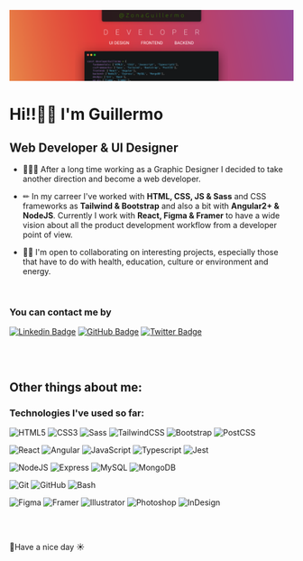 ![Header](./assets/top-header.png)

Hi!!👋🏼 I'm Guillermo
=======================

Web Developer & UI Designer
---------------------------

- 🙋🏽‍♂️ After a long time working as a Graphic Designer I decided to take another direction and become a web developer.

- ✏ In my carreer I've worked with **HTML, CSS, JS & Sass** and CSS frameworks as **Tailwind & Bootstrap** and also a bit with **Angular2+ & NodeJS**. Currently I work with **React, Figma & Framer** to have a wide vision about all the product development workflow from a developer point of view.

- 🤝🏼 I'm open to collaborating on interesting projects, especially those that have to do with health, education, culture or environment and energy.

<br>

### You can contact me by

[![Linkedin Badge](https://img.shields.io/badge/-LinkedIn-0e76a8?style=for-the-badge&logo=Linkedin&logoColor=white)](https://www.linkedin.com/in/guillermomf/)
[![GitHub Badge](https://img.shields.io/badge/-GitHub-555555?style=for-the-badge&logo=GitHub&logoColor=white)](https://github.com/ZonaGuillermo)
[![Twitter Badge](https://img.shields.io/badge/-Twitter-00acee?style=for-the-badge&logo=Twitter&logoColor=white)](https://twitter.com/zonaguillermo6)

<br>
<br>

## Other things about me:

### Technologies I've used so far:
![HTML5](https://img.shields.io/badge/-HTML5-E34F26?style=flat-square&logo=html5&logoColor=white)
![CSS3](https://img.shields.io/badge/-CSS3-1572B6?style=flat-square&logo=css3&logoColor=white)
![Sass](https://img.shields.io/badge/-Sass-CC6699?style=flat-square&logo=sass&logoColor=white)
![TailwindCSS](https://img.shields.io/badge/-TailwindCSS-06B6D4?style=flat-square&logo=tailwindcss&logoColor=white)
![Bootstrap](https://img.shields.io/badge/-Bootstrap-563D7C?style=flat-square&logo=bootstrap&logoColor=white)
![PostCSS](https://img.shields.io/badge/-PostCSS-DD3A0A?style=flat-square&logo=PostCSS&logoColor=white)

![React](https://img.shields.io/badge/-React-61DAFB?style=flat-square&logo=react&logoColor=black)
![Angular](https://img.shields.io/badge/-Angular-DD0031?style=flat-square&logo=angular&logoColor=white)
![JavaScript](https://img.shields.io/badge/-JavaScript-F7DF1E?style=flat-square&logo=JavaScript&logoColor=black)
![Typescript](https://img.shields.io/badge/-Typescript-3178C6?style=flat-square&logo=Typescript&logoColor=white)
![Jest](https://img.shields.io/badge/-Jest-C21325?style=flat-square&logo=Jest&logoColor=white)

![NodeJS](https://img.shields.io/badge/-NodeJS-339933?style=flat-square&logo=Nodedotjs&logoColor=white)
![Express](https://img.shields.io/badge/-Express-000000?style=flat-square&logo=express&logoColor=white)
![MySQL](https://img.shields.io/badge/-MySQL-4479A1?style=flat-square&logo=mysql&logoColor=white)
![MongoDB](https://img.shields.io/badge/-MongoDB-47A248?style=flat-square&logo=mongodb&logoColor=white)

![Git](https://img.shields.io/badge/-Git-F05032?style=flat-square&logo=git&logoColor=white)
![GitHub](https://img.shields.io/badge/GitHub-181717?style=flat-square&logo=github&logoColor=white)
![Bash](https://img.shields.io/badge/Bash-F7DF1E?style=flat-square&logo=gnubash&logoColor=black)

![Figma](https://img.shields.io/badge/-Figma-F24E1E?style=flat-square&logo=figma&logoColor=white)
![Framer](https://img.shields.io/badge/Framer-0055FF?style=flat-square&logo=framer&logoColor=white)
![Illustrator](https://img.shields.io/badge/Illustrator-FF9A00?style=flat-square&logo=adobeillustrator&logoColor=white)
![Photoshop](https://img.shields.io/badge/Photoshop-31A8FF?style=flat-square&logo=adobephotoshop&logoColor=white)
![InDesign](https://img.shields.io/badge/InDesign-FF3366?style=flat-square&logo=adobeInDesign&logoColor=white)

<br>
<br>

🌈Have a nice day ☀